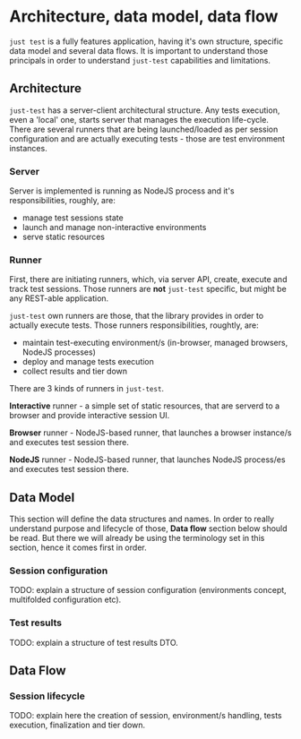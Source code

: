 # Architecture, data model, data flow

`just test` is a fully features application, having it's own structure, specific data model and several data flows.
It is important to understand those principals in order to understand `just-test` capabilities and limitations.

## Architecture

`just-test` has a server-client architectural structure. Any tests execution, even a 'local' one, starts server that manages the execution life-cycle. There are several runners that are being launched/loaded as per session configuration and are actually executing tests - those are test environment instances.

### Server

Server is implemented is running as NodeJS process and it's responsibilities, roughly, are:
* manage test sessions state
* launch and manage non-interactive environments
* serve static resources

### Runner

First, there are initiating runners, which, via server API, create, execute and track test sessions.
Those runners are **not** `just-test` specific, but might be any REST-able application.

`just-test` own runners are those, that the library provides in order to actually execute tests. 
Those runners responsibilities, roughtly, are:
* maintain test-executing environment/s (in-browser, managed browsers, NodeJS processes)
* deploy and manage tests execution
* collect results and tier down

There are 3 kinds of runners in `just-test`.

**Interactive** runner - a simple set of static resources, that are serverd to a browser and provide interactive session UI.

**Browser** runner - NodeJS-based runner, that launches a browser instance/s and executes test session there.

**NodeJS** runner - NodeJS-based runner, that launches NodeJS process/es and executes test session there.

## Data Model

This section will define the data structures and names.
In order to really understand purpose and lifecycle of those, **Data flow** section below should be read.
But there we will already be using the terminology set in this section, hence it comes first in order.

### Session configuration

TODO: explain a structure of session configuration (environments concept, multifolded configuration etc).

### Test results

TODO: explain a structure of test results DTO.

## Data Flow

### Session lifecycle

TODO: explain here the creation of session, environment/s handling, tests execution, finalization and tier down.